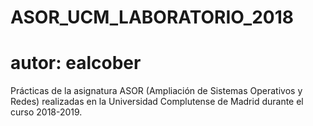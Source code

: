 # ASOR_UCM_LABORATORIO_2018
# autor: ealcober

   Prácticas de la asignatura ASOR (Ampliación de Sistemas Operativos y Redes)
realizadas en la Universidad Complutense de Madrid durante el curso 2018-2019. 
